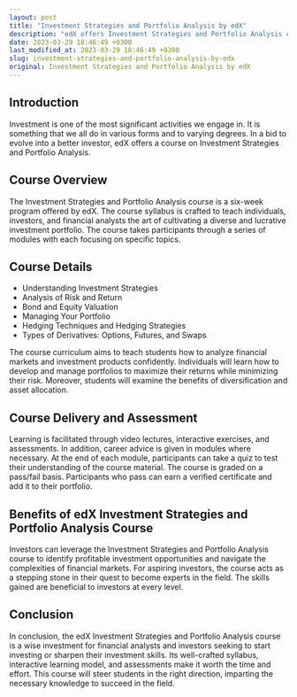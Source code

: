 ```yaml
---
layout: post
title: "Investment Strategies and Portfolio Analysis by edX"
description: "edX offers Investment Strategies and Portfolio Analysis course to teach individuals, investors, and financial analysts the art of cultivating a diverse and lucrative investment portfolio."
date: 2023-03-29 18:46:49 +0300
last_modified_at: 2023-03-29 18:46:49 +0300
slug: investment-strategies-and-portfolio-analysis-by-edx
original: Investment Strategies and Portfolio Analysis by edX
---
```

## Introduction

Investment is one of the most significant activities we engage in. It is something that we all do in various forms and to varying degrees. In a bid to evolve into a better investor, edX offers a course on Investment Strategies and Portfolio Analysis.

## Course Overview

The Investment Strategies and Portfolio Analysis course is a six-week program offered by edX. The course syllabus is crafted to teach individuals, investors, and financial analysts the art of cultivating a diverse and lucrative investment portfolio. The course takes participants through a series of modules with each focusing on specific topics. 

## Course Details

* Understanding Investment Strategies
* Analysis of Risk and Return
* Bond and Equity Valuation
* Managing Your Portfolio
* Hedging Techniques and Hedging Strategies
* Types of Derivatives: Options, Futures, and Swaps

The course curriculum aims to teach students how to analyze financial markets and investment products confidently. Individuals will learn how to develop and manage portfolios to maximize their returns while minimizing their risk. Moreover, students will examine the benefits of diversification and asset allocation.

## Course Delivery and Assessment

Learning is facilitated through video lectures, interactive exercises, and assessments. In addition, career advice is given in modules where necessary. At the end of each module, participants can take a quiz to test their understanding of the course material. The course is graded on a pass/fail basis. Participants who pass can earn a verified certificate and add it to their portfolio.

## Benefits of edX Investment Strategies and Portfolio Analysis Course

Investors can leverage the Investment Strategies and Portfolio Analysis course to identify profitable investment opportunities and navigate the complexities of financial markets. For aspiring investors, the course acts as a stepping stone in their quest to become experts in the field. The skills gained are beneficial to investors at every level.

## Conclusion

In conclusion, the edX Investment Strategies and Portfolio Analysis course is a wise investment for financial analysts and investors seeking to start investing or sharpen their investment skills. Its well-crafted syllabus, interactive learning model, and assessments make it worth the time and effort. This course will steer students in the right direction, imparting the necessary knowledge to succeed in the field.